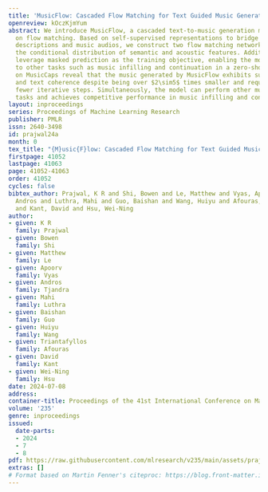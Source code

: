 ```yaml
---
title: 'MusicFlow: Cascaded Flow Matching for Text Guided Music Generation'
openreview: kOczKjmYum
abstract: We introduce MusicFlow, a cascaded text-to-music generation model based
  on flow matching. Based on self-supervised representations to bridge between text
  descriptions and music audios, we construct two flow matching networks to model
  the conditional distribution of semantic and acoustic features. Additionally, we
  leverage masked prediction as the training objective, enabling the model to generalize
  to other tasks such as music infilling and continuation in a zero-shot manner. Experiments
  on MusicCaps reveal that the music generated by MusicFlow exhibits superior quality
  and text coherence despite being over $2\sim5$ times smaller and requiring $5$ times
  fewer iterative steps. Simultaneously, the model can perform other music generation
  tasks and achieves competitive performance in music infilling and continuation.
layout: inproceedings
series: Proceedings of Machine Learning Research
publisher: PMLR
issn: 2640-3498
id: prajwal24a
month: 0
tex_title: "{M}usic{F}low: Cascaded Flow Matching for Text Guided Music Generation"
firstpage: 41052
lastpage: 41063
page: 41052-41063
order: 41052
cycles: false
bibtex_author: Prajwal, K R and Shi, Bowen and Le, Matthew and Vyas, Apoorv and Tjandra,
  Andros and Luthra, Mahi and Guo, Baishan and Wang, Huiyu and Afouras, Triantafyllos
  and Kant, David and Hsu, Wei-Ning
author:
- given: K R
  family: Prajwal
- given: Bowen
  family: Shi
- given: Matthew
  family: Le
- given: Apoorv
  family: Vyas
- given: Andros
  family: Tjandra
- given: Mahi
  family: Luthra
- given: Baishan
  family: Guo
- given: Huiyu
  family: Wang
- given: Triantafyllos
  family: Afouras
- given: David
  family: Kant
- given: Wei-Ning
  family: Hsu
date: 2024-07-08
address:
container-title: Proceedings of the 41st International Conference on Machine Learning
volume: '235'
genre: inproceedings
issued:
  date-parts:
  - 2024
  - 7
  - 8
pdf: https://raw.githubusercontent.com/mlresearch/v235/main/assets/prajwal24a/prajwal24a.pdf
extras: []
# Format based on Martin Fenner's citeproc: https://blog.front-matter.io/posts/citeproc-yaml-for-bibliographies/
---
```

